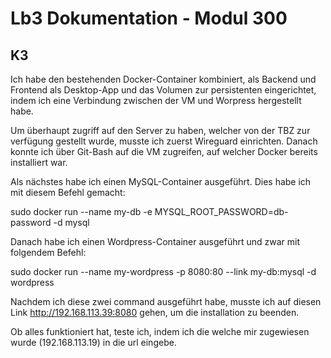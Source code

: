 # Lb3 Dokumentation - Modul 300

## K3

Ich habe den bestehenden Docker-Container kombiniert, als Backend und Frontend als Desktop-App und das Volumen zur persistenten eingerichtet, indem ich eine Verbindung zwischen der VM und Worpress hergestellt habe.

Um überhaupt zugriff auf den Server zu haben, welcher von der TBZ zur verfügung gestellt wurde, musste ich zuerst Wireguard einrichten. Danach konnte ich über Git-Bash auf die VM zugreifen, auf welcher Docker bereits installiert war.

Als nächstes habe ich einen MySQL-Container ausgeführt. Dies habe ich mit diesem Befehl gemacht:

sudo docker run --name my-db -e MYSQL_ROOT_PASSWORD=db-password -d mysql

Danach habe ich einen Wordpress-Container ausgeführt und zwar mit folgendem Befehl:

sudo docker run --name my-wordpress -p 8080:80 --link my-db:mysql -d wordpress

Nachdem ich diese zwei command ausgeführt habe, musste ich auf diesen Link http://192.168.113.39:8080 gehen, um die installation zu beenden. 


Ob alles funktioniert hat, teste ich, indem ich die welche mir zugewiesen wurde (192.168.113.19) in die url eingebe.
